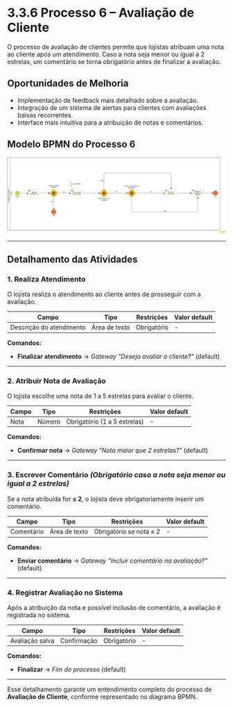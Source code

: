 # 3.3.6 Processo 6 – Avaliação de Cliente 

O processo de avaliação de clientes permite que lojistas atribuam uma nota ao cliente após um atendimento. Caso a nota seja menor ou igual a 2 estrelas, um comentário se torna obrigatório antes de finalizar a avaliação. 

## Oportunidades de Melhoria 
- Implementação de feedback mais detalhado sobre a avaliação. 
- Integração de um sistema de alertas para clientes com avaliações baixas recorrentes. 
- Interface mais intuitiva para a atribuição de notas e comentários. 

## Modelo BPMN do Processo 6 
![Modelo BPMN do Processo 6](images/processoAvaliacaoLojista.png "Modelo BPMN do Processo 6.") 

---

## Detalhamento das Atividades 

### 1. Realiza Atendimento 
O lojista realiza o atendimento ao cliente antes de prosseguir com a avaliação. 

| **Campo**               | **Tipo**       | **Restrições** | **Valor default** |
|-------------------------|---------------|---------------|------------------|
| Descrição do atendimento | Área de texto | Obrigatório   | -                |

**Comandos:**  
- **Finalizar atendimento** → *Gateway "Deseja avaliar o cliente?"* (default)  

---

### 2. Atribuir Nota de Avaliação 
O lojista escolhe uma nota de 1 a 5 estrelas para avaliar o cliente. 

| **Campo** | **Tipo** | **Restrições**          | **Valor default** |
|-----------|----------|-------------------------|------------------|
| Nota      | Número   | Obrigatório (1 a 5 estrelas) | -                |

**Comandos:**  
- **Confirmar nota** → *Gateway "Nota maior que 2 estrelas?"* (default)  

---

### 3. Escrever Comentário *(Obrigatório caso a nota seja menor ou igual a 2 estrelas)* 
Se a nota atribuída for **≤ 2**, o lojista deve obrigatoriamente inserir um comentário. 

| **Campo**    | **Tipo**       | **Restrições**                | **Valor default** |
|--------------|---------------|-------------------------------|------------------|
| Comentário   | Área de texto | Obrigatório se nota ≤ 2       | -                |

**Comandos:**  
- **Enviar comentário** → *Gateway "Incluir comentário na avaliação?"* (default)  

---

### 4. Registrar Avaliação no Sistema 
Após a atribuição da nota e possível inclusão de comentário, a avaliação é registrada no sistema. 

| **Campo**         | **Tipo**     | **Restrições** | **Valor default** |
|-------------------|--------------|----------------|------------------|
| Avaliação salva   | Confirmação  | Obrigatório    | -                |

**Comandos:**  
- **Finalizar** → *Fim do processo* (default)  

---

Esse detalhamento garante um entendimento completo do processo de **Avaliação de Cliente**, conforme representado no diagrama BPMN.

